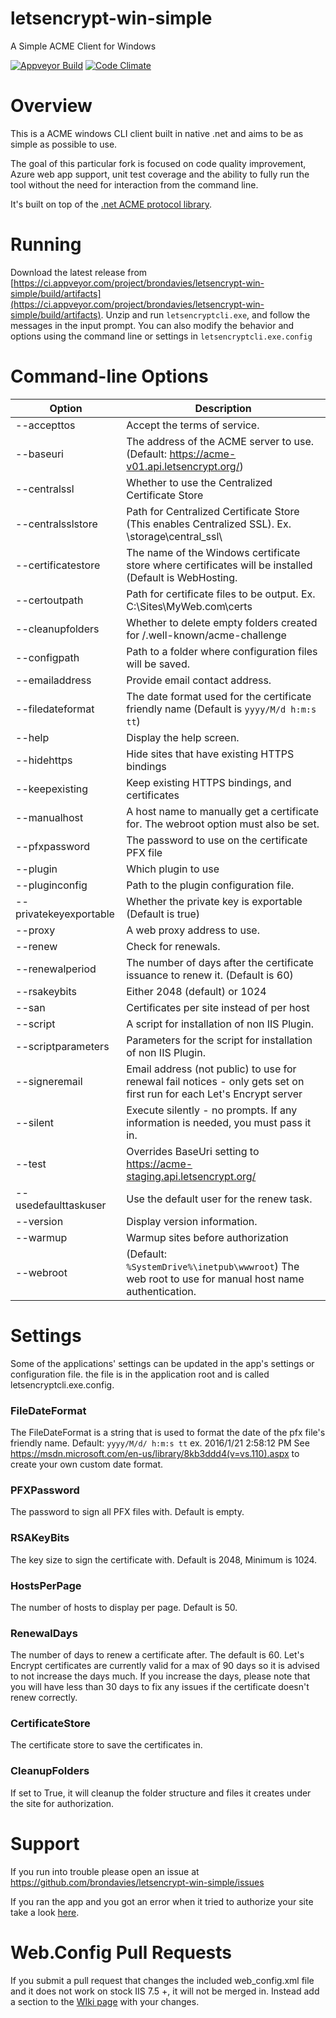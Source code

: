 # letsencrypt-win-simple
A Simple ACME Client for Windows

[![Appveyor Build](https://ci.appveyor.com/api/projects/status/8eoftpjpyyja2j7p?svg=true)](https://ci.appveyor.com/project/brondavies/letsencrypt-win-simple/build/artifacts)
[![Code Climate](https://codeclimate.com/github/brondavies/letsencrypt-win-simple.png)](https://codeclimate.com/github/brondavies/letsencrypt-win-simple)

# Overview

This is a ACME windows CLI client built in native .net and aims to be as simple as possible to use.

The goal of this particular fork is focused on code quality improvement, Azure web app support, unit test coverage and the ability to fully run the tool without the need for interaction from the command line.

It's built on top of the [.net ACME protocol library](https://github.com/ebekker/ACMESharp).

# Running

Download the latest release from [https://ci.appveyor.com/project/brondavies/letsencrypt-win-simple/build/artifacts](https://ci.appveyor.com/project/brondavies/letsencrypt-win-simple/build/artifacts). Unzip and run `letsencryptcli.exe`, and follow the messages in the input prompt.  You can also modify the behavior and options using the command line or settings in `letsencryptcli.exe.config`

# Command-line Options

Option                 | Description
---------------------- | -----------
--accepttos            | Accept the terms of service.
--baseuri              | The address of the ACME server to use. (Default: https://acme-v01.api.letsencrypt.org/)
--centralssl           | Whether to use the Centralized Certificate Store
--centralsslstore      | Path for Centralized Certificate Store (This enables Centralized SSL). Ex. \\storage\central_ssl\
--certificatestore     | The name of the Windows certificate store where certificates will be installed (Default is WebHosting.
--certoutpath          | Path for certificate files to be output. Ex. C:\Sites\MyWeb.com\certs
--cleanupfolders       | Whether to delete empty folders created for /.well-known/acme-challenge
--configpath           | Path to a folder where configuration files will be saved.
--emailaddress         | Provide email contact address.
--filedateformat       | The date format used for the certificate friendly name (Default is `yyyy/M/d h:m:s tt`)
--help                 | Display the help screen.
--hidehttps            | Hide sites that have existing HTTPS bindings
--keepexisting         | Keep existing HTTPS bindings, and certificates
--manualhost           | A host name to manually get a certificate for. The webroot option must also be set.
--pfxpassword          | The password to use on the certificate PFX file
--plugin               | Which plugin to use
--pluginconfig         | Path to the plugin configuration file.
--privatekeyexportable | Whether the private key is exportable (Default is true)
--proxy                | A web proxy address to use.
--renew                | Check for renewals.
--renewalperiod        | The number of days after the certificate issuance to renew it. (Default is 60)
--rsakeybits           | Either 2048 (default) or 1024
--san                  | Certificates per site instead of per host
--script               | A script for installation of non IIS Plugin.
--scriptparameters     | Parameters for the script for installation of non IIS Plugin.
--signeremail          | Email address (not public) to use for renewal fail notices - only gets set on first run for each Let's Encrypt server
--silent               | Execute silently - no prompts.  If any information is needed, you must pass it in.
--test                 | Overrides BaseUri setting to https://acme-staging.api.letsencrypt.org/
--usedefaulttaskuser   | Use the default user for the renew task.
--version              | Display version information.
--warmup               | Warmup sites before authorization
--webroot              | (Default: `%SystemDrive%\inetpub\wwwroot`) The web root to use for manual host name authentication.

# Settings

Some of the applications' settings can be updated in the app's settings or configuration file. the file is in the application root and is called letsencryptcli.exe.config.

### FileDateFormat

The FileDateFormat is a string that is used to format the date of the pfx file's friendly name.
Default: ```yyyy/M/d/ h:m:s tt``` ex. 2016/1/21 2:58:12 PM
See https://msdn.microsoft.com/en-us/library/8kb3ddd4(v=vs.110).aspx to create your own custom date format.

### PFXPassword

The password to sign all PFX files with. Default is empty.

### RSAKeyBits

The key size to sign the certificate with. Default is 2048, Minimum is 1024.

### HostsPerPage

The number of hosts to display per page. Default is 50.

### RenewalDays

The number of days to renew a certificate after.
The default is 60. Let's Encrypt certificates are currently valid for a max of 90 days so it is advised to not increase the days much.
If you increase the days, please note that you will have less than 30 days to fix any issues if the certificate doesn't renew correctly.

### CertificateStore

The certificate store to save the certificates in.

### CleanupFolders

If set to True, it will cleanup the folder structure and files it creates under the site for authorization.

# Support

If you run into trouble please open an issue at https://github.com/brondavies/letsencrypt-win-simple/issues

If you ran the app and you got an error when it tried to authorize your site take a look [here](https://github.com/Lone-Coder/letsencrypt-win-simple/wiki/web.config).

# Web.Config Pull Requests

If you submit a pull request that changes the included web_config.xml file and it does not work on stock IIS 7.5 +, it will not be merged in. Instead add a section to the [WIki page](https://github.com/Lone-Coder/letsencrypt-win-simple/wiki/web.config) with your changes.
